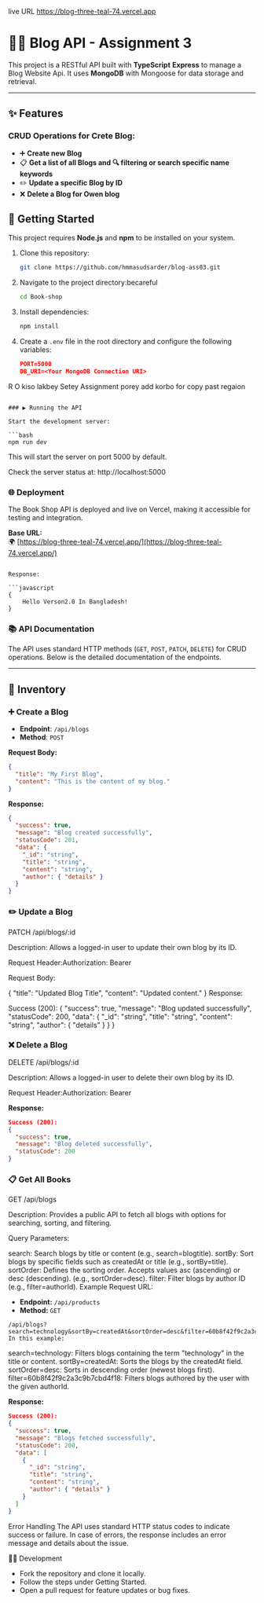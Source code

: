 live URL https://blog-three-teal-74.vercel.app
# 📲📲 Blog API - Assignment 3

This project is a RESTful API built with **TypeScript**  **Express** to manage a  Blog Website Api. It uses **MongoDB** with Mongoose for data storage and retrieval.

---

## ✨ Features

### CRUD Operations for Crete Blog:

- ➕ **Create new Blog**
- 📋 **Get a list of all Blogs and  🔍 filtering or search specific name keywords**
- ✏️ **Update a specific Blog by ID**
- ❌ **Delete a Blog for Owen blog**



## 🚀 Getting Started

This project requires **Node.js** and **npm** to be installed on your system.

1. Clone this repository:

   ```bash
   git clone https://github.com/hmmasudsarder/blog-ass03.git
   ```

2. Navigate to the project directory:becareful

   ```bash
   cd Book-shop
   ```

3. Install dependencies:

   ```bash
   npm install

   ```

4. Create a `.env` file in the root directory and configure the following variables:

   ```json
   PORT=5000
   DB_URI=<Your MongoDB Connection URI>
  R O kiso lakbey Setey Assignment porey add korbo for copy past regaion
   ```

### ▶️ Running the API

Start the development server:

```bash
npm run dev
```

This will start the server on port 5000 by default.

Check the server status at:
http://localhost:5000

### 🌐 Deployment

The Book Shop API is deployed and live on Vercel, making it accessible for testing and integration.

**Base URL:**  
🌍 [https://blog-three-teal-74.vercel.app/](https://blog-three-teal-74.vercel.app/)


```

Response:

```javascript
{
    Hello Verson2.0 In Bangladesh!
}
```

### 📚 API Documentation

The API uses standard HTTP methods (`GET`, `POST`, `PATCH`, `DELETE`) for CRUD operations. Below is the detailed documentation of the endpoints.

---

## 📘 Inventory

### ➕ Create a Blog

- **Endpoint**: `/api/blogs`
- **Method**: `POST`

**Request Body:**

```json
{
  "title": "My First Blog",
  "content": "This is the content of my blog."
}
```

**Response:**

```json
{
  "success": true,
  "message": "Blog created successfully",
  "statusCode": 201,
  "data": {
    "_id": "string",
    "title": "string",
    "content": "string",
    "author": { "details" }
  }
}
```




### ✏️ Update a Blog

PATCH /api/blogs/:id

Description: Allows a logged-in user to update their own blog by its ID.

Request Header:Authorization: Bearer <token>

Request Body:

{
  "title": "Updated Blog Title",
  "content": "Updated content."
}
Response:

Success (200):
{
  "success": true,
  "message": "Blog updated successfully",
  "statusCode": 200,
  "data": {
    "_id": "string",
    "title": "string",
    "content": "string",
    "author": { "details" }
  }
}

### ❌ Delete a Blog
DELETE /api/blogs/:id

Description: Allows a logged-in user to delete their own blog by its ID.

Request Header:Authorization: Bearer <token>

**Response:**
```json
Success (200):
{
  "success": true,
  "message": "Blog deleted successfully",
  "statusCode": 200
}
```
### 📋 Get All Books



GET /api/blogs

Description: Provides a public API to fetch all blogs with options for searching, sorting, and filtering.

Query Parameters:

search: Search blogs by title or content (e.g., search=blogtitle).
sortBy: Sort blogs by specific fields such as createdAt or title (e.g., sortBy=title).
sortOrder: Defines the sorting order. Accepts values asc (ascending) or desc (descending). (e.g., sortOrder=desc).
filter: Filter blogs by author ID (e.g., filter=authorId).
Example Request URL:

- **Endpoint:** `/api/products`
- **Method:** `GET`


```
/api/blogs?search=technology&sortBy=createdAt&sortOrder=desc&filter=60b8f42f9c2a3c9b7cbd4f18
In this example:
```
search=technology: Filters blogs containing the term "technology" in the title or content.
sortBy=createdAt: Sorts the blogs by the createdAt field.
sortOrder=desc: Sorts in descending order (newest blogs first).
filter=60b8f42f9c2a3c9b7cbd4f18: Filters blogs authored by the user with the given authorId.


**Response:**
```json
Success (200):
{
  "success": true,
  "message": "Blogs fetched successfully",
  "statusCode": 200,
  "data": [
    {
      "_id": "string",
      "title": "string",
      "content": "string",
      "author": { "details" }
    }
  ]
}
```

Error Handling
The API uses standard HTTP status codes to indicate success or failure. In case of errors, the response includes an error message and details about the issue.

🧑‍💻 Development

- Fork the repository and clone it locally.
- Follow the steps under Getting Started.
- Open a pull request for feature updates or bug fixes.
